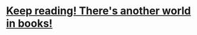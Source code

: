 # [Keep reading! There's another world in books!](https://github.com/xlpiao/reading/blob/master/reading.csv)
